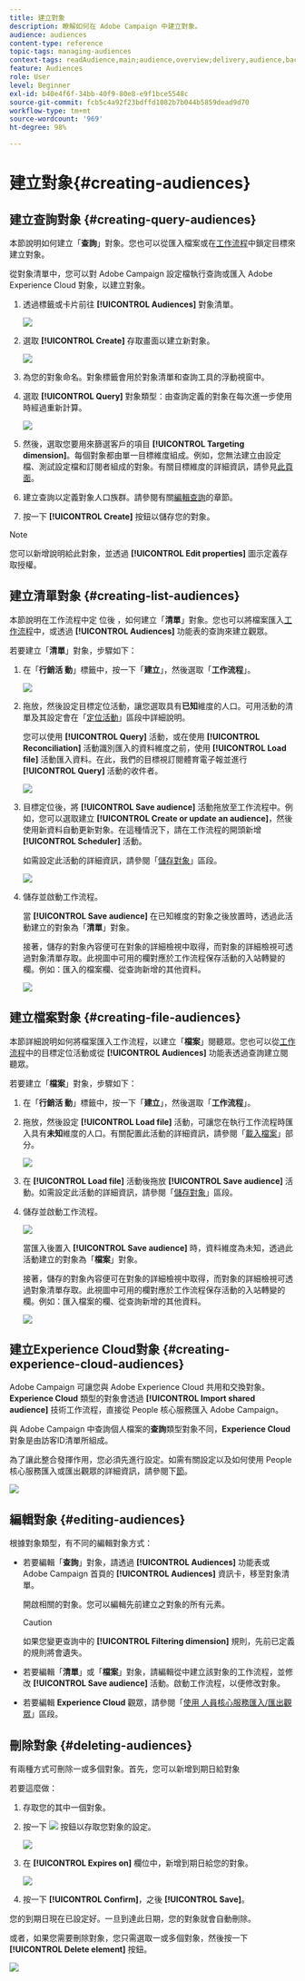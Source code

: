 ```yaml
---
title: 建立對象
description: 瞭解如何在 Adobe Campaign 中建立對象。
audience: audiences
content-type: reference
topic-tags: managing-audiences
context-tags: readAudience,main;audience,overview;delivery,audience,back
feature: Audiences
role: User
level: Beginner
exl-id: b40e4f6f-34bb-40f9-80e8-e9f1bce5548c
source-git-commit: fcb5c4a92f23bdffd1082b7b044b5859dead9d70
workflow-type: tm+mt
source-wordcount: '969'
ht-degree: 98%

---
```


# 建立對象{#creating-audiences}

## 建立查詢對象 {#creating-query-audiences}

本節說明如何建立「**查詢**」對象。您也可以從匯入檔案或在[工作流程](../../automating/using/get-started-workflows.md)中鎖定目標來建立對象。

從對象清單中，您可以對 Adobe Campaign 設定檔執行查詢或匯入 Adobe Experience Cloud 對象，以建立對象。

1. 透過標籤或卡片前往 **[!UICONTROL Audiences]** 對象清單。

   ![](assets/audiences_query_1.png)

1. 選取 **[!UICONTROL Create]** 存取畫面以建立新對象。

   ![](assets/audiences_query.png)

1. 為您的對象命名。對象標籤會用於對象清單和查詢工具的浮動視窗中。
1. 選取 **[!UICONTROL Query]** 對象類型：由查詢定義的對象在每次進一步使用時經過重新計算。

   ![](assets/audience_type_selection.png)

1. 然後，選取您要用來篩選客戶的項目 **[!UICONTROL Targeting dimension]**。每個對象都由單一目標維度組成。例如，您無法建立由設定檔、測試設定檔和訂閱者組成的對象。有關目標維度的詳細資訊，請參見[此頁面](../../automating/using/query.md#targeting-dimensions-and-resources)。
1. 建立查詢以定義對象人口族群。請參閱有關[編輯查詢](../../automating/using/editing-queries.md)的章節。
1. 按一下 **[!UICONTROL Create]** 按鈕以儲存您的對象。

>[!NOTE]
>
>您可以新增說明給此對象，並透過 **[!UICONTROL Edit properties]** 圖示定義存取授權。

## 建立清單對象 {#creating-list-audiences}

本節說明在工作流程中定 位後 ，如何建立「**清單**」對象。您也可以將檔案匯入[工作流程](../../automating/using/get-started-workflows.md)中，或透過 **[!UICONTROL Audiences]** 功能表的查詢來建立觀眾。

若要建立「**清單**」對象，步驟如下：

1. 在「**行銷活 動**」標籤中，按一下「**建立**」，然後選取「**工作流程**」。

   ![](assets/audiences_list_1.png)

1. 拖放，然後設定目標定位活動，讓您選取具有&#x200B;**已知**&#x200B;維度的人口。可用活動的清單及其設定會在「[定位活動](../../automating/using/about-targeting-activities.md)」區段中詳細說明。

   您可以使用 **[!UICONTROL Query]** 活動，或在使用 **[!UICONTROL Reconciliation]** 活動識別匯入的資料維度之前，使用 **[!UICONTROL Load file]** 活動匯入資料。在此，我們的目標視訂閱體育電子報並進行 **[!UICONTROL Query]** 活動的收件者。

   ![](assets/audiences_list_2.png)

1. 目標定位後，將 **[!UICONTROL Save audience]** 活動拖放至工作流程中。例如，您可以選取建立 **[!UICONTROL Create or update an audience]**，然後使用新資料自動更新對象。在這種情況下，請在工作流程的開頭新增 **[!UICONTROL Scheduler]** 活動。

   如需設定此活動的詳細資訊，請參閱「[儲存對象](../../automating/using/save-audience.md)」區段。

   ![](assets/audiences_list_3.png)

1. 儲存並啟動工作流程。

   當 **[!UICONTROL Save audience]** 在已知維度的對象之後放置時，透過此活動建立的對象為「**清單**」對象。

   接著，儲存的對象內容便可在對象的詳細檢視中取得，而對象的詳細檢視可透過對象清單存取。此視圖中可用的欄對應於工作流程保存活動的入站轉變的欄。例如：匯入的檔案欄、從查詢新增的其他資料。

   ![](assets/audiences_list_4.png)

## 建立檔案對象 {#creating-file-audiences}

本節詳細說明如何將檔案匯入工作流程，以建立「**檔案**」閱聽眾。您也可以從[工作流程](../../automating/using/get-started-workflows.md)中的目標定位活動或從 **[!UICONTROL Audiences]** 功能表透過查詢建立閱聽眾。

若要建立「**檔案**」對象，步驟如下：

1. 在「**行銷活 動**」標籤中，按一下「**建立**」，然後選取「**工作流程**」。
1. 拖放，然後設定 **[!UICONTROL Load file]** 活動，可讓您在執行工作流程時匯入具有&#x200B;**未知**&#x200B;維度的人口。有關配置此活動的詳細資訊，請參閱「[載入檔案](../../automating/using/load-file.md)」部分。

   ![](assets/audience_files_1.png)

1. 在 **[!UICONTROL Load file]** 活動後拖放 **[!UICONTROL Save audience]** 活動。如需設定此活動的詳細資訊，請參閱「[儲存對象](../../automating/using/save-audience.md)」區段。
1. 儲存並啟動工作流程。

   ![](assets/audience_files_2.png)

   當匯入後置入 **[!UICONTROL Save audience]** 時，資料維度為未知，透過此活動建立的對象為「**檔案**」對象。

   接著，儲存的對象內容便可在對象的詳細檢視中取得，而對象的詳細檢視可透過對象清單存取。此視圖中可用的欄對應於工作流程保存活動的入站轉變的欄。例如：匯入檔案的欄、從查詢新增的其他資料。

   ![](assets/audience_files_3.png)

## 建立Experience Cloud對象 {#creating-experience-cloud-audiences}

Adobe Campaign 可讓您與 Adobe Experience Cloud 共用和交換對象。**Experience Cloud** 類型的對象會透過 **[!UICONTROL Import shared audience]** 技術工作流程，直接從 People 核心服務匯入 Adobe Campaign。

與 Adobe Campaign 中查詢個人檔案的&#x200B;**查詢**&#x200B;類型對象不同，**Experience Cloud** 對象是由訪客ID清單所組成。

為了讓此整合發揮作用，您必須先進行設定。如需有關設定以及如何使用 People 核心服務匯入或匯出觀眾的詳細資訊，請參閱下[節](../../integrating/using/sharing-audiences-with-audience-manager-or-people-core-service.md)。

![](assets/audience_peoplecore.png)

## 編輯對象 {#editing-audiences}

根據對象類型，有不同的編輯對象方式：

* 若要編輯「**查詢**」對象，請透過 **[!UICONTROL Audiences]** 功能表或 Adobe Campaign 首頁的 **[!UICONTROL Audiences]** 資訊卡，移至對象清單。

  開啟相關的對象。您可以編輯先前建立之對象的所有元素。

  >[!CAUTION]
  >
  >如果您變更查詢中的 **[!UICONTROL Filtering dimension]** 規則，先前已定義的規則將會遺失。

* 若要編輯「**清單**」或「**檔案**」對象，請編輯從中建立該對象的工作流程，並修改 **[!UICONTROL Save audience]** 活動。啟動工作流程，以便修改對象。
* 若要編輯 **Experience Cloud** 觀眾，請參閱「[使用 人員核心服務匯入/匯出觀眾](../../integrating/using/sharing-audiences-with-audience-manager-or-people-core-service.md)」區段。

## 刪除對象 {#deleting-audiences}

有兩種方式可刪除一或多個對象。首先，您可以新增到期日給對象

若要這麼做：

1. 存取您的其中一個對象。
1. 按一下 ![](assets/edit_darkgrey-24px.png) 按鈕以存取您對象的設定。

   ![](assets/audience_delete_2.png)

1. 在 **[!UICONTROL Expires on]** 欄位中，新增到期日給您的對象。

   ![](assets/audience_delete_3.png)

1. 按一下 **[!UICONTROL Confirm]**，之後 **[!UICONTROL Save]**。

您的到期日現在已設定好。一旦到達此日期，您的對象就會自動刪除。

或者，如果您需要刪除對象，您只需選取一或多個對象，然後按一下 **[!UICONTROL Delete element]** 按鈕。

![](assets/audience_delete_1.png)
